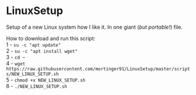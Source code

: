 # LinuxSetup
Setup of a new Linux system how I like it. In one giant (<i>but portable!</i>) file.

How to download and run this script:<br>
1 - ```su -c "apt update"```<br>
2 - ```su -c "apt install wget"```<br>
3 - ```cd ~```<br>
4 - ```wget https://raw.githubusercontent.com/mortinger91/LinuxSetup/master/scripts/NEW_LINUX_SETUP.sh```<br>
5 - ```chmod +x NEW_LINUX_SETUP.sh```<br>
6 - ```./NEW_LINUX_SETUP.sh```<br>
